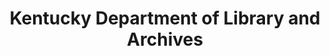 ---
layout: repo
title: "Kentucky Department of Library and Archives"
id: 18780
permalink: repos/18780/
---
